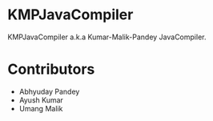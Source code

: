 # KMPJavaCompiler
KMPJavaCompiler a.k.a Kumar-Malik-Pandey JavaCompiler.

# Contributors
  * Abhyuday Pandey
  * Ayush Kumar
  * Umang Malik
